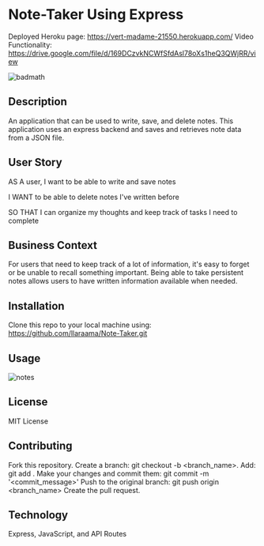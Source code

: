 # Note-Taker Using Express 

Deployed Heroku page: https://vert-madame-21550.herokuapp.com/
Video Functionality: https://drive.google.com/file/d/169DCzvkNCWfSfdAsl78oXs1heQ3QWjRR/view

![badmath](https://img.shields.io/github/languages/top/llaraama/Note-Taker)

## Description

An application that can be used to write, save, and delete notes. This application uses an express backend and saves and retrieves note data from a JSON file.

## User Story

AS A user, I want to be able to write and save notes

I WANT to be able to delete notes I've written before

SO THAT I can organize my thoughts and keep track of tasks I need to complete

## Business Context
For users that need to keep track of a lot of information, it's easy to forget or be unable to recall something important. Being able to take persistent notes allows users to have written information available when needed.

## Installation 
Clone this repo to your local machine using: https://github.com/llaraama/Note-Taker.git

## Usage 
![notes](https://user-images.githubusercontent.com/62354759/92662330-9aa55c80-f2cc-11ea-9f07-de6677ba2639.gif)

## License 
MIT License

## Contributing
Fork this repository. Create a branch: git checkout -b <branch_name>. Add: git add . Make your changes and commit them: git commit -m '<commit_message>' Push to the original branch: git push origin <branch_name> Create the pull request.

## Technology 
Express, JavaScript, and API Routes 

